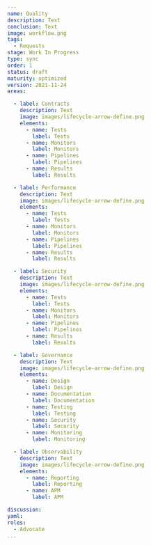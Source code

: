 ```yaml
---
name: Quality
description: Text
conclusion: Text
image: workflow.png
tags:
  - Requests
stage: Work In Progress
type: sync
order: 1
status: draft
maturity: optimized
version: 2021-11-24
areas:  

  - label: Contracts
    description: Text
    image: images/lifecycle-arrow-define.png
    elements:
      - name: Tests
        label: Tests
      - name: Monitors
        label: Monitors
      - name: Pipelines
        label: Pipelines
      - name: Results
        label: Results                        

  - label: Performance
    description: Text
    image: images/lifecycle-arrow-define.png
    elements:
      - name: Tests
        label: Tests
      - name: Monitors
        label: Monitors
      - name: Pipelines
        label: Pipelines
      - name: Results
        label: Results   

  - label: Security
    description: Text
    image: images/lifecycle-arrow-define.png
    elements:
      - name: Tests
        label: Tests
      - name: Monitors
        label: Monitors
      - name: Pipelines
        label: Pipelines
      - name: Results
        label: Results 

  - label: Governance
    description: Text
    image: images/lifecycle-arrow-define.png
    elements:
      - name: Design
        label: Design
      - name: Documentation
        label: Documentation
      - name: Testing
        label: Testing
      - name: Security
        label: Security     
      - name: Monitoring
        label: Monitoring                

  - label: Observability
    description: Text
    image: images/lifecycle-arrow-define.png
    elements:
      - name: Reporting
        label: Reporting
      - name: APM
        label: APM

discussion: 
yaml: 
roles:
  - Advocate
...
```

